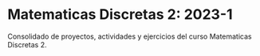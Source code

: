 # Matematicas Discretas 2: 2023-1
Consolidado de proyectos, actividades y ejercicios del curso Matematicas Discretas 2. 

